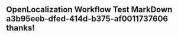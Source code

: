 <properties
ms.topic="hero-topic"
ms.test1="hero-topic"
ms.test2="test"/>

## OpenLocalization Workflow Test MarkDown a3b95eeb-dfed-414d-b375-af0011737606 thanks!
